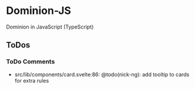 # Dominion-JS
Dominion in JavaScript (TypeScript)

## ToDos

### ToDo Comments

- src/lib/components/card.svelte:86: @todo(nick-ng): add tooltip to cards for extra rules
